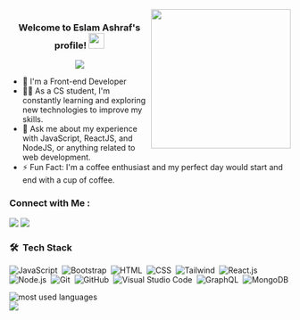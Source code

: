
<img width="250" align="right" src="https://c.tenor.com/_DOBjnGspYAAAAAM/code-coding.gif">

<h3 align="center">     
  Welcome to Eslam Ashraf's profile!

  <img src="https://media.giphy.com/media/hvRJCLFzcasrR4ia7z/giphy.gif" width="28">
  
  </h3>

<!-- Typing SVG by DenverCoder1 - https://github.com/DenverCoder1/readme-typing-svg -->
<p align="center">
<img src="https://readme-typing-svg.herokuapp.com/?lines=Front-End%20web%20developer;Always%20learning%20new%20things&font=Fira%20Code&center=true&width=440&height=45&color=20C20E&vCenter=true&size=22">
</p> 

- 🏢 I'm a Front-end Developer 
- 👨‍💻 As a CS student, I'm constantly learning and exploring new technologies to improve my skills.
- 💬 Ask me about my experience with JavaScript, ReactJS, and NodeJS, or anything related to web development.
- ⚡ Fun Fact: I'm a coffee enthusiast and my perfect day would start and end with a cup of coffee.
<!-- - 👨‍💻 Check out my portfolio at https://yousef-dergham.netlify.app/ to see some of the projects I've worked on.-->


### Connect with Me :

<a href="https://www.linkedin.com/in/eslam-ashraf-4a5447246/" target="_blank"><img src="https://img.shields.io/badge/-Eslam%20Ashraf-0077B5?style=for-the-badge&logo=Linkedin&logoColor=white"/></a>
<a href="https://mail.google.com/mail/u/0/#advanced-search/to=eslam.ashraf112002%40gmail.com&query=in%3Asent&isrefinement=true&todisplay=Eslam+Ashraf
" target="_blank"><img src="https://img.shields.io/badge/-Eslam%20Ashraf-0077B5?style=for-the-badge&logo=gmail&logoColor=white"/></a>

### 🛠 &nbsp;Tech Stack
![JavaScript](https://img.shields.io/badge/-JavaScript-05122A?style=flat&logo=javascript)&nbsp;
![Bootstrap](https://img.shields.io/badge/-Bootstrap-05122A?style=flat&logo=bootstrap&logoColor=563D7C)&nbsp;
![HTML](https://img.shields.io/badge/-HTML-05122A?style=flat&logo=HTML5)&nbsp;
![CSS](https://img.shields.io/badge/-CSS-05122A?style=flat&logo=CSS3&logoColor=1572B6)&nbsp;
![Tailwind](https://img.shields.io/badge/-Tailwind-05122A?style=flat&logo=Tailwind&logoColor=1572B6)&nbsp;
![React.js](https://img.shields.io/badge/-React-05122A?style=flat&logo=react)
![Node.js](https://img.shields.io/badge/-Node.js-05122A?style=flat&logo=node.js&logoColor=339933)&nbsp;
![Git](https://img.shields.io/badge/-Git-05122A?style=flat&logo=git)&nbsp;
![GitHub](https://img.shields.io/badge/-GitHub-05122A?style=flat&logo=github)&nbsp;
![Visual Studio Code](https://img.shields.io/badge/-Visual%20Studio%20Code-05122A?style=flat&logo=visual-studio-code&logoColor=007ACC)&nbsp;
![GraphQL](https://img.shields.io/badge/-GraphQL-05122A?style=flat&logo=GraphQL)&nbsp;
![MongoDB](https://img.shields.io/badge/-MongoDB-05122A?style=flat&logo=MongoDB)&nbsp;




<img align="left" src="https://github-readme-stats.vercel.app/api/top-langs?username=eslam2shraf&show_icons=true&locale=en&layout=compact&theme=radical" alt="most used languages" />
<br>
<a href="https://komarev.com/ghpvc/?username=eslam2shraf&style=for-the-badge">
    <img src="https://komarev.com/ghpvc/?username=eslam2shraf&style=for-the-badge">
</a>
